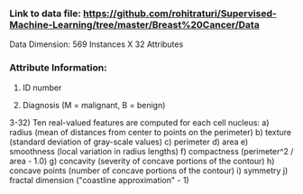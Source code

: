 ### Link to data file: https://github.com/rohitraturi/Supervised-Machine-Learning/tree/master/Breast%20Cancer/Data

Data Dimension: 569 Instances X 32 Attributes

### Attribute Information:

1) ID number 

2) Diagnosis (M = malignant, B = benign) 

3-32) Ten real-valued features are computed for each cell nucleus: 
a) radius (mean of distances from center to points on the perimeter) 
b) texture (standard deviation of gray-scale values) 
c) perimeter 
d) area 
e) smoothness (local variation in radius lengths) 
f) compactness (perimeter^2 / area - 1.0) 
g) concavity (severity of concave portions of the contour) 
h) concave points (number of concave portions of the contour) 
i) symmetry 
j) fractal dimension ("coastline approximation" - 1)
